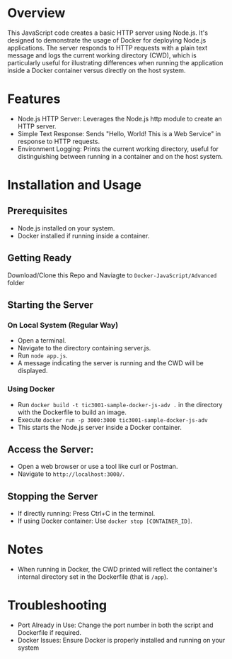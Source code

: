 # Overview

This JavaScript code creates a basic HTTP server using Node.js. It's designed to demonstrate the usage of Docker for deploying Node.js applications. The server responds to HTTP requests with a plain text message and logs the current working directory (CWD), which is particularly useful for illustrating differences when running the application inside a Docker container versus directly on the host system.

# Features

- Node.js HTTP Server: Leverages the Node.js http module to create an HTTP server.
- Simple Text Response: Sends "Hello, World! This is a Web Service" in response to HTTP requests.
- Environment Logging: Prints the current working directory, useful for distinguishing between running in a container and on the host system.

# Installation and Usage

## Prerequisites

- Node.js installed on your system.
- Docker installed if running inside a container.

## Getting Ready

Download/Clone this Repo and Naviagte to `Docker-JavaScript/Advanced` folder

## Starting the Server

### On Local System (Regular Way)

- Open a terminal.
- Navigate to the directory containing server.js.
- Run `node app.js`.
- A message indicating the server is running and the CWD will be displayed.

### Using Docker

- Run `docker build -t tic3001-sample-docker-js-adv .` in the directory with the Dockerfile to build an image.
- Execute `docker run -p 3000:3000 tic3001-sample-docker-js-adv`
- This starts the Node.js server inside a Docker container.

## Access the Server:

- Open a web browser or use a tool like curl or Postman.
- Navigate to `http://localhost:3000/`.

## Stopping the Server

- If directly running: Press Ctrl+C in the terminal.
- If using Docker container: Use `docker stop [CONTAINER_ID]`.

# Notes

- When running in Docker, the CWD printed will reflect the container's internal directory set in the Dockerfile (that is `/app`).

# Troubleshooting

- Port Already in Use: Change the port number in both the script and Dockerfile if required.
- Docker Issues: Ensure Docker is properly installed and running on your system
